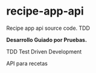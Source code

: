 # recipe-app-api
Recipe app api source code. TDD


**Desarrollo Guiado por Pruebas.**

TDD Test Driven Development

API para recetas
